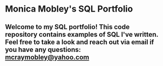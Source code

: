 # Monica Mobley's SQL Portfolio

## Welcome to my SQL portfolio! This code repository contains examples of SQL I've written. Feel free to take a look and reach out via email if you have any questions: mcraymobley@yahoo.com
